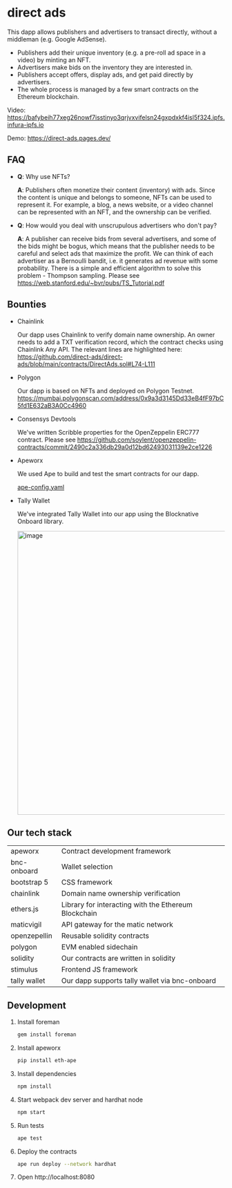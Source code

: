 # direct ads

This dapp allows publishers and advertisers to transact directly, without a
middleman (e.g. Google AdSense).

- Publishers add their unique inventory (e.g. a pre-roll ad space in a video)
  by minting an NFT.
- Advertisers make bids on the inventory they are interested in.
- Publishers accept offers, display ads, and get paid directly by advertisers.
- The whole process is managed by a few smart contracts on the Ethereum
  blockchain.

Video: https://bafybeih77xeg26nowf7isstinyo3qrjvxvifelsn24gxpdxkf4isl5f324.ipfs.infura-ipfs.io

Demo: https://direct-ads.pages.dev/

## FAQ

- **Q**: Why use NFTs?

  **A**: Publishers often monetize their content (inventory) with ads. Since the
  content is unique and belongs to someone, NFTs can be used to represent it.
  For example, a blog, a news website, or a video channel can be represented
  with an NFT, and the ownership can be verified.

- **Q**: How would you deal with unscrupulous advertisers who don't pay?

  **A**: A publisher can receive bids from several advertisers, and some of the
  bids might be bogus, which means that the publisher needs to be careful and
  select ads that maximize the profit. We can think of each advertiser as a
  Bernoulli bandit, i.e. it generates ad revenue with some probability. There is
  a simple and efficient algorithm to solve this problem - Thompson sampling.
  Please see https://web.stanford.edu/~bvr/pubs/TS_Tutorial.pdf

## Bounties

- Chainlink

  Our dapp uses Chainlink to verify domain name ownership. An owner needs to
  add a TXT verification record, which the contract checks using Chainlink Any
  API. The relevant lines are highlighted here:
  https://github.com/direct-ads/direct-ads/blob/main/contracts/DirectAds.sol#L74-L111

- Polygon

  Our dapp is based on NFTs and deployed on Polygon Testnet.
  https://mumbai.polygonscan.com/address/0x9a3d3145Dd33eB4fF97bC5fd1E632aB3A0Cc4960

- Consensys Devtools

  We've written Scribble properties for the OpenZeppelin ERC777 contract. Please
  see https://github.com/soylent/openzeppelin-contracts/commit/2490c2a336db29a0d12bd62493031139e2ce1226

* Apeworx

  We used Ape to build and test the smart contracts for our dapp.

  [ape-config.yaml](https://github.com/direct-ads/direct-ads/blob/main/ape-config.yaml)

- Tally Wallet

  We've integrated Tally Wallet into our app using the Blocknative Onboard
  library.

  <img width="657" alt="image" src="https://user-images.githubusercontent.com/1593860/154835421-31c26b62-12cd-44f6-9b73-9077aa44e32b.png">

## Our tech stack

|              |                                                      |
| ------------ | ---------------------------------------------------- |
| apeworx      | Contract development framework                       |
| bnc-onboard  | Wallet selection                                     |
| bootstrap 5  | CSS framework                                        |
| chainlink    | Domain name ownership verification
| ethers.js    | Library for interacting with the Ethereum Blockchain |
| maticvigil   | API gateway for the matic network                    |
| openzepellin | Reusable solidity contracts                          |
| polygon      | EVM enabled sidechain                                |
| solidity     | Our contracts are written in solidity                |
| stimulus     | Frontend JS framework                                |
| tally wallet | Our dapp supports tally wallet via bnc-onboard       |

## Development

1. Install foreman
   ```sh
   gem install foreman
   ```
1. Install apeworx
   ```sh
   pip install eth-ape
   ```
1. Install dependencies
   ```sh
   npm install
   ```
1. Start webpack dev server and hardhat node
   ```sh
   npm start
   ```
1. Run tests
   ```sh
   ape test
   ```
1. Deploy the contracts
   ```sh
   ape run deploy --network hardhat
   ```
1. Open http://localhost:8080
